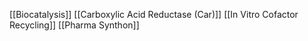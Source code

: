 [[Biocatalysis]]
[[Carboxylic Acid Reductase (Car)]]
[[In Vitro Cofactor Recycling]]
[[Pharma Synthon]]
